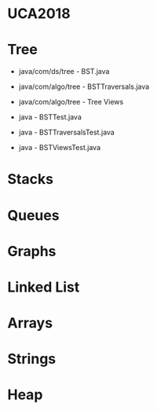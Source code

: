 # UCA2018

# Tree
+ java/com/ds/tree - BST.java
+ java/com/algo/tree - BSTTraversals.java
+ java/com/algo/tree - Tree Views

+ java - BSTTest.java
+ java - BSTTraversalsTest.java
+ java - BSTViewsTest.java

# Stacks
# Queues
# Graphs
# Linked List
# Arrays
# Strings
# Heap



